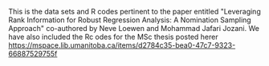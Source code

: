 This is the data sets and R codes pertinent to the paper entitled "Leveraging Rank Information for Robust Regression Analysis: A Nomination Sampling Approach" co-authored by Neve Loewen and Mohammad Jafari Jozani. We have also included the Rc odes for the MSc thesis  posted herer https://mspace.lib.umanitoba.ca/items/d2784c35-bea0-47c7-9323-66887529755f
